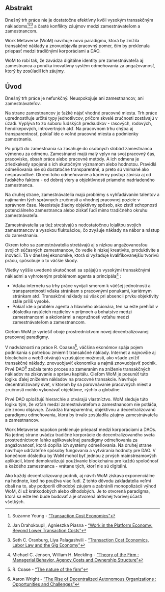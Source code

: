 

## Abstrakt

Dnešný trh práce nie je dostatočne efektívny kvôli vysokým transakčným nákladoms[^1][^2][^3] a časté konflikty záujmov medzi zamestnávateľom a zamestnancom.

Work Metaverse (WoM) navrhuje novú paradigmu, ktorá by znížila transakčné náklady a znovuobjavila pracovný pomer, čím by preklenula priepasť medzi tradičnými korporáciami a DAO.

WoM to robí tak, že zavádza digitálne identity pre zamestnávateľa aj zamestnanca a ponúka inovatívny systém odmeňovania za angažovanosť, ktorý by zosúladil ich záujmy.

## Úvod

Dnešný trh práce je nefunkčný. Neuspokojuje ani zamestnancov, ani zamestnávateľov.

Na strane zamestnancov je ťažké nájsť vhodné pracovné miesta. Trh práce uprednostňuje určité typy jednotlivcov, pričom skvelé zručnosti zostávajú v úzadí. Vyplýva to zo súboru ľudských predsudkov - rasových, rodových, hendikepových, introvertných atď. Na pracovnom trhu chýba aj transparentnosť, pokiaľ ide o voľné pracovné miesta a podmienky zamestnania.

Po prijatí do zamestnania sa zasahuje do osobných slobôd zamestnanca výmenou za odmenu. Zamestnanci majú malý vplyv na svoj pracovný čas, pracovisko, obsah práce alebo pracovné metódy. A ich odmena je zriedkakedy spojená s ich skutočným významom alebo hodnotou. Pravidlá odmeňovania nie sú dostatočne transparentné, a preto sú vnímané ako nespravodlivé. Okrem toho odmeňovanie a kariérny postup závisia aj od ľudského faktora - od dobrej viery a objektívnosti priameho nadriadeného zamestnanca.

Na druhej strane, zamestnávatelia majú problémy s vyhľadávaním talentov a najímaním tých správnych zručností a vhodnej pracovnej pozície v správnom čase. Neexistuje žiadny objektívny spôsob, ako zistiť schopnosti potenciálneho zamestnanca alebo získať ľudí mimo tradičného okruhu zamestnávateľa.

Zamestnávatelia sa tiež stretávajú s nedostatočnou lojalitou svojich zamestnancov a vysokou fluktuáciou, čo zvyšuje náklady na nábor a nástup do zamestnania.

Okrem toho sa zamestnávatelia stretávajú aj s nízkou angažovanosťou svojich súčasných zamestnancov, čo vedie k nízkej kreativite, produktivite a inovácii. Tá v dnešnej ekonomike, ktorá si vyžaduje kvalifikovanejšiu tvorivú prácu, spôsobuje o to väčšie škody.

Všetky vyššie uvedené skutočnosti sa spájajú s vysokými transakčnými nákladmi a vyhroteným problémom agenta a principála[^4] :

- Vďaka internetu sa trhy práce vyvíjali smerom k väčšej jednotnosti a transparentnosti vďaka stránkam s pracovnými ponukami, kariérnym stránkam atď. Transakčné náklady sú však pri absencii prvku objektivity stále príliš vysoké.
- Pokiaľ ide o problém agenta a hlavného akcionára, ten sa ešte prehĺbil v dôsledku rastúcich rozdielov v príjmoch a bohatstve medzi zamestnancami a akcionármi a nepružnosti vzťahu medzi zamestnávateľom a zamestnancom.

Cieľom WoM je vyriešiť oboje prostredníctvom novej decentralizovanej pracovnej paradigmy.

V nadväznosti na práce R. Coasea[^5], väčšina ekonómov spája pojem podnikania s potrebou zmierniť transakčné náklady. Internet a najnovšie aj blockchain a web3 otvárajú vzrušujúce možnosti, ako všade znížiť transakčné náklady, znovuobjaviť ekonomiku a najmä znovuobjaviť podnik. Prvé DAO[^6] začala tento proces so zameraním na zníženie transakčných nákladov na získavanie a správu kapitálu. Cieľom WoM je posunúť túto logiku ďalej znížením nákladov na pracovné transakcie. Navrhuje decentralizovaný svet, v ktorom by sa porovnávanie pracovných miest a zručností mohlo vykonávať objektívne, rýchlo a globálne.

Prvé DAO splošťujú hierarchie a otvárajú vlastníctvo. WoM sleduje túto logiku tým, že vzťah medzi zamestnávateľom a zamestnancom nie potláča, ale znovu objavuje. Zavádza transparentnú, objektívnu a decentralizovanú paradigmu odmeňovania, ktorá by trvalo zosúladila záujmy zamestnávateľa a zamestnancov.

Work Metaverse napokon preklenuje priepasť medzi korporáciami a DAOs. Na jednej strane uvádza tradičné korporácie do decentralizovaného sveta prostredníctvom ľahko aplikovateľnej paradigmy odmeňovania za angažovanosť, ktorá dopĺňa ich systémy odmeňovania. Na druhej strane navrhuje udržateľné spôsoby fungovania a vytvárania hodnoty pre DAO. V konečnom dôsledku by WoM mohol byť jednou z prvých mainstreamových aplikácií, ktoré demokratizujú používanie blockchainu pre každú spoločnosť a každého zamestnanca - vrátane tých, ktorí nie sú digitálni.

Ako každý decentralizovaný podnik, aj návrh WoM získava exponenciálne na hodnote, keď ho používa viac ľudí. Z tohto dôvodu zakladatelia veľmi dbali na to, aby podporili dlhodobý záujem a zabránili monopolizácii výhod WoM, či už krátkodobých alebo dlhodobých. Je to otvorená paradigma, ktorá sa ešte len bude budovať a je otvorená aktívnej tvorivej účasti všetkých.


[^1]: Suzanne Young - [“Transaction Cost Economics”](https://www.academia.edu/24703426/Transaction_Cost_Economics)
[^2]: Jan Drahokoupil, Agnieszka Piasna - [“Work in the Platform Economy: Beyond Lower Transaction Costs”](https://www.intereconomics.eu/contents/year/2017/number/6/article/work-in-the-platform-economy-beyond-lower-transaction-costs.html)
[^3]: Seth C. Oranburg, Liya Palagashvili - [“Transaction Cost Economics, Labor Law and the Gig Economy”](https://dsc.duq.edu/cgi/viewcontent.cgi?article=1115&context=law-faculty-scholarship)
[^4]: Michael C. Jensen, William H. Meckling - [“Theory of the Firm : Managerial Behavior, Agency Costs and Ownership Structure”](https://www.sfu.ca/~wainwrig/Econ400/jensen-meckling.pdf)
[^5]: R. Coase - [“The nature of the firm”](http://econdse.org/wp-content/uploads/2014/09/firm-coase.pdf)
[^6]: Aaron Wright - [“The Rise of Decentralized Autonomous Organizations : Opportunities and Challenges”](https://stanford-jblp.pubpub.org/pub/rise-of-daos/release/1)

